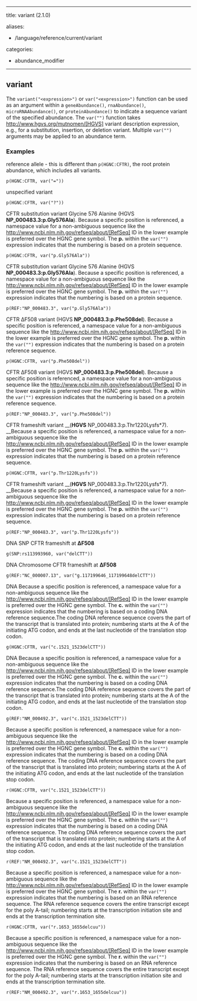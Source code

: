 
---
title: variant (2.1.0)

aliases:
- /language/reference/current/variant


categories:

- abundance_modifier

---
<!-- COMPUTER GENERATED PAGE!!! DO NOT EDIT DIRECTLY  -->
<!--    must be changed in scripts/templates.py which is processed by scripts/update_refs.py -->

## variant

The `variant("<expression>")` or `var("<expression>")` function can be used as an argument within a `geneAbundance()`, `rnaAbundance()`, `microRNAAbundance()`, or `proteinAbundance()` to indicate a sequence variant of the specified abundance. The `var("")` function takes http://www.hgvs.org/mutnomen/[HGVS] variant description expression, e.g., for a substitution, insertion, or deletion variant. Multiple `var("")` arguments may be applied to an abundance term.



### Examples


reference allele - this is different than `p(HGNC:CFTR)`, the root protein abundance, which includes all variants.

    p(HGNC:CFTR, var("="))


unspecified variant

    p(HGNC:CFTR, var("?"))


CFTR substitution variant Glycine 576 Alanine (HGVS __NP_000483.3:p.Gly576Ala__). Because a specific position is referenced, a namespace value for a non-ambiguous sequence like the http://www.ncbi.nlm.nih.gov/refseq/about/[RefSeq] ID in the lower example is preferred over the HGNC gene symbol. The __p.__ within the `var("")` expression indicates that the numbering is based on a protein sequence.

    p(HGNC:CFTR, var("p.Gly576Ala"))


CFTR substitution variant Glycine 576 Alanine (HGVS __NP_000483.3:p.Gly576Ala__). Because a specific position is referenced, a namespace value for a non-ambiguous sequence like the http://www.ncbi.nlm.nih.gov/refseq/about/[RefSeq] ID in the lower example is preferred over the HGNC gene symbol. The __p.__ within the `var("")` expression indicates that the numbering is based on a protein sequence.

    p(REF:"NP_000483.3", var("p.Gly576Ala"))


CFTR ΔF508 variant (HGVS __NP_000483.3:p.Phe508del__). Because a specific position is referenced, a namespace value for a non-ambiguous sequence like the http://www.ncbi.nlm.nih.gov/refseq/about/[RefSeq] ID in the lower example is preferred over the HGNC gene symbol. The __p.__ within the `var("")` expression indicates that the numbering is based on a protein reference sequence.

    p(HGNC:CFTR, var("p.Phe508del"))


CFTR ΔF508 variant (HGVS __NP_000483.3:p.Phe508del__). Because a specific position is referenced, a namespace value for a non-ambiguous sequence like the http://www.ncbi.nlm.nih.gov/refseq/about/[RefSeq] ID in the lower example is preferred over the HGNC gene symbol. The __p.__ within the `var("")` expression indicates that the numbering is based on a protein reference sequence.

    p(REF:"NP_000483.3", var("p.Phe508del"))


CFTR frameshift variant __(__HGVS__ NP_000483.3:p.Thr1220Lysfs*7). __Because a specific position is referenced, a namespace value for a non-ambiguous sequence like the http://www.ncbi.nlm.nih.gov/refseq/about/[RefSeq] ID in the lower example is preferred over the HGNC gene symbol. The __p.__ within the `var("")` expression indicates that the numbering is based on a protein reference sequence.

    p(HGNC:CFTR, var("p.Thr1220Lysfs"))


CFTR frameshift variant __(__HGVS__ NP_000483.3:p.Thr1220Lysfs*7). __Because a specific position is referenced, a namespace value for a non-ambiguous sequence like the http://www.ncbi.nlm.nih.gov/refseq/about/[RefSeq] ID in the lower example is preferred over the HGNC gene symbol. The __p.__ within the `var("")` expression indicates that the numbering is based on a protein reference sequence.

    p(REF:"NP_000483.3", var("p.Thr1220Lysfs"))


DNA SNP CFTR frameshift at __ΔF508__

    g(SNP:rs113993960, var("delCTT"))


DNA Chromosome CFTR frameshift at __ΔF508__

    g(REF:"NC_000007.13", var("g.117199646_117199648delCTT"))


DNA Because a specific position is referenced, a namespace value for a non-ambiguous sequence like the http://www.ncbi.nlm.nih.gov/refseq/about/[RefSeq] ID in the lower example is preferred over the HGNC gene symbol. The __c.__ within the `var("")` expression indicates that the numbering is based on a coding DNA reference sequence.The coding DNA reference sequence covers the part of the transcript that is translated into protein; numbering starts at the A of the initiating ATG codon, and ends at the last nucleotide of the translation stop codon.

    g(HGNC:CFTR, var("c.1521_1523delCTT"))


DNA Because a specific position is referenced, a namespace value for a non-ambiguous sequence like the http://www.ncbi.nlm.nih.gov/refseq/about/[RefSeq] ID in the lower example is preferred over the HGNC gene symbol. The __c.__ within the `var("")` expression indicates that the numbering is based on a coding DNA reference sequence.The coding DNA reference sequence covers the part of the transcript that is translated into protein; numbering starts at the A of the initiating ATG codon, and ends at the last nucleotide of the translation stop codon.

    g(REF:"NM_000492.3", var("c.1521_1523delCTT"))


Because a specific position is referenced, a namespace value for a non-ambiguous sequence like the http://www.ncbi.nlm.nih.gov/refseq/about/[RefSeq] ID in the lower example is preferred over the HGNC gene symbol. The __c.__ within the `var("")` expression indicates that the numbering is based on a coding DNA reference sequence. The coding DNA reference sequence covers the part of the transcript that is translated into protein; numbering starts at the A of the initiating ATG codon, and ends at the last nucleotide of the translation stop codon.

    r(HGNC:CFTR, var("c.1521_1523delCTT"))


Because a specific position is referenced, a namespace value for a non-ambiguous sequence like the http://www.ncbi.nlm.nih.gov/refseq/about/[RefSeq] ID in the lower example is preferred over the HGNC gene symbol. The __c.__ within the `var("")` expression indicates that the numbering is based on a coding DNA reference sequence. The coding DNA reference sequence covers the part of the transcript that is translated into protein; numbering starts at the A of the initiating ATG codon, and ends at the last nucleotide of the translation stop codon.

    r(REF:"NM_000492.3", var("c.1521_1523delCTT"))


Because a specific position is referenced, a namespace value for a non-ambiguous sequence like the http://www.ncbi.nlm.nih.gov/refseq/about/[RefSeq] ID in the lower example is preferred over the HGNC gene symbol. The __r.__ within the `var("")` expression indicates that the numbering is based on an RNA reference sequence. The RNA reference sequence covers the entire transcript except for the poly A-tail; numbering starts at the transcription initiation site and ends at the transcription termination site.

    r(HGNC:CFTR, var("r.1653_1655delcuu"))


Because a specific position is referenced, a namespace value for a non-ambiguous sequence like the http://www.ncbi.nlm.nih.gov/refseq/about/[RefSeq] ID in the lower example is preferred over the HGNC gene symbol. The __r.__ within the `var("")` expression indicates that the numbering is based on an RNA reference sequence. The RNA reference sequence covers the entire transcript except for the poly A-tail; numbering starts at the transcription initiation site and ends at the transcription termination site.

    r(REF:"NM_000492.3", var("r.1653_1655delcuu"))

